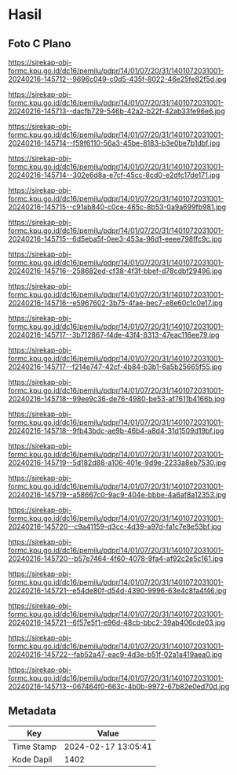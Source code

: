 # Hasil

## Foto C Plano

https://sirekap-obj-formc.kpu.go.id/dc16/pemilu/pdpr/14/01/07/20/31/1401072031001-20240216-145712--9696c049-c0d5-435f-8022-46e25fe82f5d.jpg

https://sirekap-obj-formc.kpu.go.id/dc16/pemilu/pdpr/14/01/07/20/31/1401072031001-20240216-145713--dacfb729-546b-42a2-b22f-42ab33fe96e6.jpg

https://sirekap-obj-formc.kpu.go.id/dc16/pemilu/pdpr/14/01/07/20/31/1401072031001-20240216-145714--f59f6110-56a3-45be-8183-b3e0be7b1dbf.jpg

https://sirekap-obj-formc.kpu.go.id/dc16/pemilu/pdpr/14/01/07/20/31/1401072031001-20240216-145714--302e6d8a-e7cf-45cc-8cd0-e2dfc17de171.jpg

https://sirekap-obj-formc.kpu.go.id/dc16/pemilu/pdpr/14/01/07/20/31/1401072031001-20240216-145715--c91ab840-c0ce-465c-8b53-0a9a699fb981.jpg

https://sirekap-obj-formc.kpu.go.id/dc16/pemilu/pdpr/14/01/07/20/31/1401072031001-20240216-145715--6d5eba5f-0ee3-453a-96d1-eeee798ffc9c.jpg

https://sirekap-obj-formc.kpu.go.id/dc16/pemilu/pdpr/14/01/07/20/31/1401072031001-20240216-145716--258682ed-cf38-4f3f-bbef-d78cdbf29496.jpg

https://sirekap-obj-formc.kpu.go.id/dc16/pemilu/pdpr/14/01/07/20/31/1401072031001-20240216-145716--e5967602-3b75-4fae-bec7-e8e60c1c0e17.jpg

https://sirekap-obj-formc.kpu.go.id/dc16/pemilu/pdpr/14/01/07/20/31/1401072031001-20240216-145717--3b712867-f4de-43f4-8313-47eac116ee79.jpg

https://sirekap-obj-formc.kpu.go.id/dc16/pemilu/pdpr/14/01/07/20/31/1401072031001-20240216-145717--f214e747-42cf-4b84-b3b1-6a5b25665f55.jpg

https://sirekap-obj-formc.kpu.go.id/dc16/pemilu/pdpr/14/01/07/20/31/1401072031001-20240216-145718--99ee9c36-de76-4980-be53-af7611b4166b.jpg

https://sirekap-obj-formc.kpu.go.id/dc16/pemilu/pdpr/14/01/07/20/31/1401072031001-20240216-145718--9fb43bdc-ae9b-46b4-a8d4-31d1509d19bf.jpg

https://sirekap-obj-formc.kpu.go.id/dc16/pemilu/pdpr/14/01/07/20/31/1401072031001-20240216-145719--5d182d88-a106-401e-9d9e-2233a8eb7530.jpg

https://sirekap-obj-formc.kpu.go.id/dc16/pemilu/pdpr/14/01/07/20/31/1401072031001-20240216-145719--a58667c0-9ac9-404e-bbbe-4a6af8a12353.jpg

https://sirekap-obj-formc.kpu.go.id/dc16/pemilu/pdpr/14/01/07/20/31/1401072031001-20240216-145720--c9a41159-d3cc-4d39-a97d-fa1c7e8e53bf.jpg

https://sirekap-obj-formc.kpu.go.id/dc16/pemilu/pdpr/14/01/07/20/31/1401072031001-20240216-145720--b57e7464-4f60-4078-9fa4-af92c2e5c161.jpg

https://sirekap-obj-formc.kpu.go.id/dc16/pemilu/pdpr/14/01/07/20/31/1401072031001-20240216-145721--e54de80f-d54d-4390-9996-63e4c8fa4f46.jpg

https://sirekap-obj-formc.kpu.go.id/dc16/pemilu/pdpr/14/01/07/20/31/1401072031001-20240216-145721--6f57e5f1-e96d-48cb-bbc2-39ab406cde03.jpg

https://sirekap-obj-formc.kpu.go.id/dc16/pemilu/pdpr/14/01/07/20/31/1401072031001-20240216-145722--fab52a47-eac9-4d3e-b51f-02a1a419aea0.jpg

https://sirekap-obj-formc.kpu.go.id/dc16/pemilu/pdpr/14/01/07/20/31/1401072031001-20240216-145713--067464f0-663c-4b0b-9972-67b82e0ed70d.jpg


## Metadata

| Key        | Value               |
| ---------- | ------------------- |
| Time Stamp | 2024-02-17 13:05:41 |
| Kode Dapil | 1402                |



